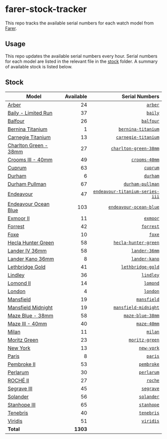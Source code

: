 # farer-stock-tracker

This repo tracks the available serial numbers for each watch model from [Farer](https://farer.com).

## Usage

This repo updates the available serial numbers every hour. Serial numbers for each model are listed in the relevant file in the [stock](./stock) folder. A summary of available stock is listed below.

## Stock

| Model | Available | Serial Numbers |
| ----- | --------: | -------------: |
| [Arber](https://usd.farer.com/products/arber) | 24 | [`arber`](./stock/arber) |
| [Baily - Limited Run](https://usd.farer.com/products/baily) | 37 | [`baily`](./stock/baily) |
| [Balfour](https://usd.farer.com/products/balfour) | 26 | [`balfour`](./stock/balfour) |
| [Bernina Titanium](https://usd.farer.com/products/bernina-titanium) | 1 | [`bernina-titanium`](./stock/bernina-titanium) |
| [Carnegie Titanium](https://usd.farer.com/products/carnegie-titanium) | 13 | [`carnegie-titanium`](./stock/carnegie-titanium) |
| [Charlton Green - 38mm](https://usd.farer.com/products/charlton-green-38mm) | 27 | [`charlton-green-38mm`](./stock/charlton-green-38mm) |
| [Crooms III - 40mm](https://usd.farer.com/products/crooms-40mm) | 49 | [`crooms-40mm`](./stock/crooms-40mm) |
| [Cuprum](https://usd.farer.com/products/cuprum) | 63 | [`cuprum`](./stock/cuprum) |
| [Durham](https://usd.farer.com/products/durham) | 6 | [`durham`](./stock/durham) |
| [Durham Pullman](https://usd.farer.com/products/durham-pullman) | 67 | [`durham-pullman`](./stock/durham-pullman) |
| [Endeavour](https://usd.farer.com/products/endeavour-titanium-series-iii) | 47 | [`endeavour-titanium-series-iii`](./stock/endeavour-titanium-series-iii) |
| [Endeavour Ocean Blue](https://usd.farer.com/products/endeavour-ocean-blue) | 103 | [`endeavour-ocean-blue`](./stock/endeavour-ocean-blue) |
| [Exmoor II](https://usd.farer.com/products/exmoor) | 11 | [`exmoor`](./stock/exmoor) |
| [Forrest](https://usd.farer.com/products/forrest) | 42 | [`forrest`](./stock/forrest) |
| [Foxe](https://usd.farer.com/products/foxe) | 10 | [`foxe`](./stock/foxe) |
| [Hecla Hunter Green](https://usd.farer.com/products/hecla-hunter-green) | 58 | [`hecla-hunter-green`](./stock/hecla-hunter-green) |
| [Lander IV 36mm](https://usd.farer.com/products/lander-36mm) | 58 | [`lander-36mm`](./stock/lander-36mm) |
| [Lander Kano 36mm](https://usd.farer.com/products/lander-kano) | 8 | [`lander-kano`](./stock/lander-kano) |
| [Lethbridge Gold](https://usd.farer.com/products/lethbridge-gold) | 41 | [`lethbridge-gold`](./stock/lethbridge-gold) |
| [Lindley](https://usd.farer.com/products/lindley) | 36 | [`lindley`](./stock/lindley) |
| [Lomond II](https://usd.farer.com/products/lomond) | 14 | [`lomond`](./stock/lomond) |
| [London](https://usd.farer.com/products/london) | 4 | [`london`](./stock/london) |
| [Mansfield](https://usd.farer.com/products/mansfield) | 19 | [`mansfield`](./stock/mansfield) |
| [Mansfield Midnight](https://usd.farer.com/products/mansfield-midnight) | 19 | [`mansfield-midnight`](./stock/mansfield-midnight) |
| [Maze Blue - 38mm](https://usd.farer.com/products/maze-blue-38mm) | 58 | [`maze-blue-38mm`](./stock/maze-blue-38mm) |
| [Maze III - 40mm](https://usd.farer.com/products/maze-40mm) | 40 | [`maze-40mm`](./stock/maze-40mm) |
| [Milan](https://usd.farer.com/products/milan) | 11 | [`milan`](./stock/milan) |
| [Moritz Green](https://usd.farer.com/products/moritz-green) | 23 | [`moritz-green`](./stock/moritz-green) |
| [New York](https://usd.farer.com/products/new-york) | 13 | [`new-york`](./stock/new-york) |
| [Paris](https://usd.farer.com/products/paris) | 8 | [`paris`](./stock/paris) |
| [Pembroke II](https://usd.farer.com/products/pembroke) | 53 | [`pembroke`](./stock/pembroke) |
| [Perlarum](https://usd.farer.com/products/perlarum) | 30 | [`perlarum`](./stock/perlarum) |
| [ROCHÉ II](https://usd.farer.com/products/roche) | 27 | [`roche`](./stock/roche) |
| [Segrave III](https://usd.farer.com/products/segrave) | 45 | [`segrave`](./stock/segrave) |
| [Solander](https://usd.farer.com/products/solander) | 56 | [`solander`](./stock/solander) |
| [Stanhope III](https://usd.farer.com/products/stanhope) | 65 | [`stanhope`](./stock/stanhope) |
| [Tenebris](https://usd.farer.com/products/tenebris) | 40 | [`tenebris`](./stock/tenebris) |
| [Viridis](https://usd.farer.com/products/viridis) | 51 | [`viridis`](./stock/viridis) |
| **Total** | **1303** | |

